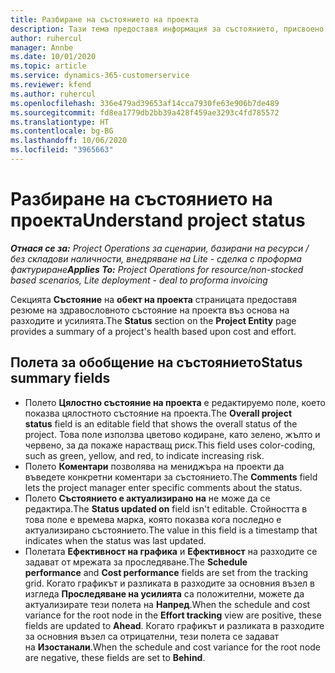 ```yaml
---
title: Разбиране на състоянието на проекта
description: Тази тема предоставя информация за състоянието, присвоено към проекти в Dynamics 365 Project Operations.
author: ruhercul
manager: Annbe
ms.date: 10/01/2020
ms.topic: article
ms.service: dynamics-365-customerservice
ms.reviewer: kfend
ms.author: ruhercul
ms.openlocfilehash: 336e479ad39653af14cca7930fe63e906b7de489
ms.sourcegitcommit: fd8ea1779db2bb39a428f459ae3293c4fd785572
ms.translationtype: HT
ms.contentlocale: bg-BG
ms.lasthandoff: 10/06/2020
ms.locfileid: "3965663"
---
```

# <a name="understand-project-status"></a><span data-ttu-id="7e1d5-103">Разбиране на състоянието на проекта</span><span class="sxs-lookup"><span data-stu-id="7e1d5-103">Understand project status</span></span>

<span data-ttu-id="7e1d5-104">_**Отнася се за:** Project Operations за сценарии, базирани на ресурси / без складови наличности, внедряване на Lite - сделка с проформа фактуриране_</span><span class="sxs-lookup"><span data-stu-id="7e1d5-104">_**Applies To:** Project Operations for resource/non-stocked based scenarios, Lite deployment - deal to proforma invoicing_</span></span>


<span data-ttu-id="7e1d5-105">Секцията **Състояние** на **обект на проекта** страницата предоставя резюме на здравословното състояние на проекта въз основа на разходите и усилията.</span><span class="sxs-lookup"><span data-stu-id="7e1d5-105">The **Status** section on the **Project Entity** page provides a summary of a project's health based upon cost and effort.</span></span>


## <a name="status-summary-fields"></a><span data-ttu-id="7e1d5-106">Полета за обобщение на състоянието</span><span class="sxs-lookup"><span data-stu-id="7e1d5-106">Status summary fields</span></span>

- <span data-ttu-id="7e1d5-107">Полето **Цялостно състояние на проекта** е редактируемо поле, което показва цялостното състояние на проекта.</span><span class="sxs-lookup"><span data-stu-id="7e1d5-107">The **Overall project status** field is an editable field that shows the overall status of the project.</span></span> <span data-ttu-id="7e1d5-108">Това поле използва цветово кодиране, като зелено, жълто и червено, за да покаже нарастващ риск.</span><span class="sxs-lookup"><span data-stu-id="7e1d5-108">This field uses color-coding, such as green, yellow, and red, to indicate increasing risk.</span></span> 
- <span data-ttu-id="7e1d5-109">Полето **Коментари** позволява на мениджъра на проекти да въведете конкретни коментари за състоянието.</span><span class="sxs-lookup"><span data-stu-id="7e1d5-109">The **Comments** field lets the project manager enter specific comments about the status.</span></span> 
- <span data-ttu-id="7e1d5-110">Полето **Състоянието е актуализирано на** не може да се редактира.</span><span class="sxs-lookup"><span data-stu-id="7e1d5-110">The **Status updated on** field isn't editable.</span></span> <span data-ttu-id="7e1d5-111">Стойността в това поле е времева марка, която показва кога последно е актуализирано състоянието.</span><span class="sxs-lookup"><span data-stu-id="7e1d5-111">The value in this field is a timestamp that indicates when the status was last updated.</span></span>
- <span data-ttu-id="7e1d5-112">Полетата **Ефективност на графика** и **Ефективност** на разходите се задават от мрежата за проследяване.</span><span class="sxs-lookup"><span data-stu-id="7e1d5-112">The **Schedule performance** and **Cost performance** fields are set from the tracking grid.</span></span> <span data-ttu-id="7e1d5-113">Когато графикът и разликата в разходите за основния възел в изгледа **Проследяване на усилията** са положителни, можете да актуализирате тези полета на **Напред**.</span><span class="sxs-lookup"><span data-stu-id="7e1d5-113">When the schedule and cost variance for the root node in the **Effort tracking** view are positive, these fields are updated to **Ahead**.</span></span> <span data-ttu-id="7e1d5-114">Когато графикът и разликата в разходите за основния възел са отрицателни, тези полета се задават на **Изостанали**.</span><span class="sxs-lookup"><span data-stu-id="7e1d5-114">When the schedule and cost variance for the root node are negative, these fields are set to **Behind**.</span></span>
